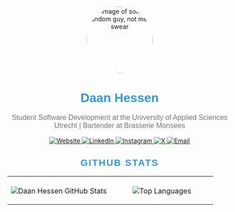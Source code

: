 <!-- GitHub Profile README -->

<div align="center">
  <img
    src="assets/picture.png"
    alt="image of some random guy, not me I swear"
    width="150px"
    style="border-radius: 50%;"
  />
  <h1 style="color: #3498db; font-family: sans-serif;">Daan Hessen</h1>
  <p style="font-size: 16px; color: #777; font-family: sans-serif;">
    Student Software Development at the University of Applied Sciences Utrecht | Bartender at Brasserie Monsees
  </p>

  <!-- Social Media Links -->
  <div>
    <a href="https://daanhessen.nl" target="_blank">
      <img
        src="https://img.shields.io/badge/Website-%2312100E.svg?style=for-the-badge&logo=website&logoColor=white"
        alt="Website"
      />
    </a>
    <a href="https://www.linkedin.com/in/daan-hessen-552789236/" target="_blank">
      <img
        src="https://img.shields.io/badge/LinkedIn-%230077B5.svg?style=for-the-badge&logo=linkedin&logoColor=white"
        alt="LinkedIn"
      />
    </a>
    <a href="https://www.instagram.com/daanhessen_/" target="_blank">
      <img
        src="https://img.shields.io/badge/Instagram-%23E4405F.svg?style=for-the-badge&logo=instagram&logoColor=white"
        alt="Instagram"
      />
    </a>
    <a href="https://x.com/Ge_Daan0" target="_blank">
      <img
        src="https://img.shields.io/badge/X-%23000000.svg?style=for-the-badge&logo=x&logoColor=white"
        alt="X"
      />
    </a>
    <a href="mailto:daanh2002@gmail.com">
      <img
        src="https://img.shields.io/badge/Email-yourcolor.svg?style=for-the-badge&logo=gmail&logoColor=white"
        alt="Email"
      />
    </a>
  </div>

  <p align="center" style="font-size: 0.7em; color: red; font-style: italic;">
  </p>

<!-- GitHub Stats -->
<h2>
  <span
    style="
      color: #3498db;
      font-family: sans-serif;
      text-transform: uppercase;
      letter-spacing: 2px;
    "
    >GITHUB STATS</span>
</h2>

<table style="width:100%">
  <tr>
    <td width="50%">
      <p align="center" style="margin-top: 20px;">
        <img
          src="https://github-readme-stats.vercel.app/api?username=daanhessen&show_icons=true&theme=dark&count_private=true"
          alt="Daan Hessen GitHub Stats"
        />
      </p>
    </td>
    <td width="50%">
      <p align="center" style="margin-top: 20px;">
        <img
          src="https://github-readme-stats.vercel.app/api/top-langs/?username=daanhessen&layout=compact&theme=dark"
          alt="Top Languages"
        />
      </p>
    </td>
  </tr>
</table>
